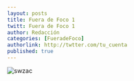 ```yaml
---
layout: posts 
title: Fuera de Foco 1
twitt: Fuera de Foco 1
author: Redacción 
categories: [FueradeFoco]
authorlink: http://twtter.com/tu_cuenta 
published: true
---
```


![swzac](http://i.imgur.com/dE80ktPm.jpg)
